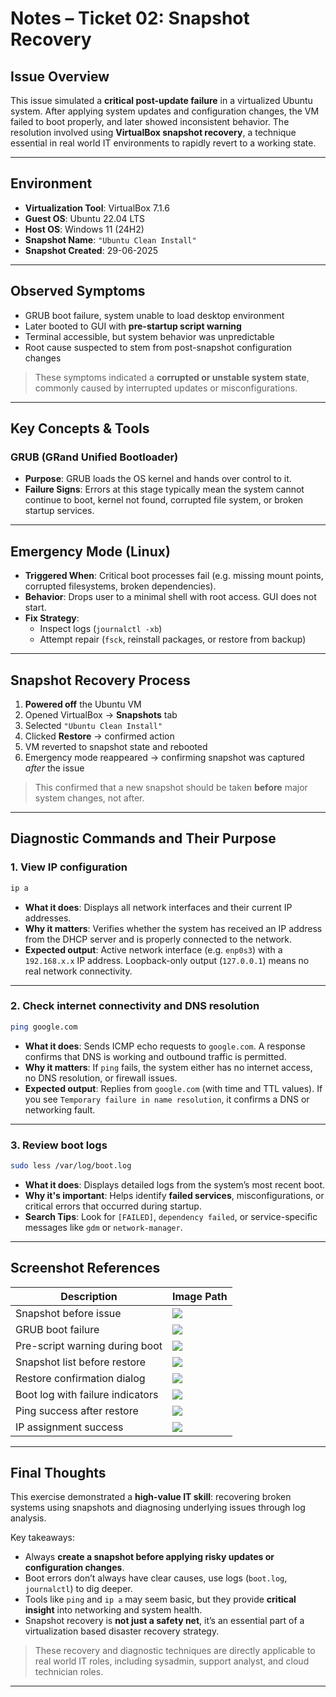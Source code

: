 # Notes – Ticket 02: Snapshot Recovery

## Issue Overview

This issue simulated a **critical post-update failure** in a virtualized Ubuntu system. After applying system updates and configuration changes, the VM failed to boot properly, and later showed inconsistent behavior. The resolution involved using **VirtualBox snapshot recovery**, a technique essential in real world IT environments to rapidly revert to a working state.

---

## Environment

- **Virtualization Tool**: VirtualBox 7.1.6  
- **Guest OS**: Ubuntu 22.04 LTS  
- **Host OS**: Windows 11 (24H2)  
- **Snapshot Name**: `"Ubuntu Clean Install"`  
- **Snapshot Created**: 29-06-2025  

---

## Observed Symptoms

- GRUB boot failure, system unable to load desktop environment  
- Later booted to GUI with **pre-startup script warning**  
- Terminal accessible, but system behavior was unpredictable  
- Root cause suspected to stem from post-snapshot configuration changes

> These symptoms indicated a **corrupted or unstable system state**, commonly caused by interrupted updates or misconfigurations.

---

## Key Concepts & Tools

### GRUB (GRand Unified Bootloader)

- **Purpose**: GRUB loads the OS kernel and hands over control to it.  
- **Failure Signs**: Errors at this stage typically mean the system cannot continue to boot, kernel not found, corrupted file system, or broken startup services.

---

## Emergency Mode (Linux)

- **Triggered When**: Critical boot processes fail (e.g. missing mount points, corrupted filesystems, broken dependencies).  
- **Behavior**: Drops user to a minimal shell with root access. GUI does not start.  
- **Fix Strategy**:
  - Inspect logs (`journalctl -xb`)
  - Attempt repair (`fsck`, reinstall packages, or restore from backup)

---

## Snapshot Recovery Process

1. **Powered off** the Ubuntu VM  
2. Opened VirtualBox → **Snapshots** tab  
3. Selected `"Ubuntu Clean Install"`  
4. Clicked **Restore** → confirmed action  
5. VM reverted to snapshot state and rebooted  
6. Emergency mode reappeared → confirming snapshot was captured *after* the issue

> This confirmed that a new snapshot should be taken **before** major system changes, not after.

---

## Diagnostic Commands and Their Purpose

### 1. View IP configuration  
```bash
ip a
```

- **What it does**: Displays all network interfaces and their current IP addresses.
- **Why it matters**: Verifies whether the system has received an IP address from the DHCP server and is properly connected to the network.
- **Expected output**: Active network interface (e.g. `enp0s3`) with a `192.168.x.x` IP address. Loopback-only output (`127.0.0.1`) means no real network connectivity.

---

### 2. Check internet connectivity and DNS resolution  
```bash
ping google.com
```

- **What it does**: Sends ICMP echo requests to `google.com`. A response confirms that DNS is working and outbound traffic is permitted.
- **Why it matters**: If `ping` fails, the system either has no internet access, no DNS resolution, or firewall issues.
- **Expected output**: Replies from `google.com` (with time and TTL values). If you see `Temporary failure in name resolution`, it confirms a DNS or networking fault.

---

### 3. Review boot logs  
```bash
sudo less /var/log/boot.log
```

- **What it does**: Displays detailed logs from the system’s most recent boot.
- **Why it's important**: Helps identify **failed services**, misconfigurations, or critical errors that occurred during startup.  
- **Search Tips**: Look for `[FAILED]`, `dependency failed`, or service-specific messages like `gdm` or `network-manager`.

---

## Screenshot References

| Description                        | Image Path                                    |  
|------------------------------------|-----------------------------------------------|  
| Snapshot before issue              | ![](../images/snapshot-before.png)          |  
| GRUB boot failure                  | ![](../images/grub-boot-error.png)          |  
| Pre-script warning during boot     | ![](../images/pre-script-error.png)         |  
| Snapshot list before restore       | ![](../images/snapshot-restore-before.png)  |  
| Restore confirmation dialog        | ![](../images/snapshot-restore-confirm.png) |  
| Boot log with failure indicators   | ![](../images/snapshot-troubleshoot.png)    |  
| Ping success after restore         | ![](../images/ping-success-after-restore.png) |  
| IP assignment success              | ![](../images/ip-a-after-restore.png)       |

---

## Final Thoughts

This exercise demonstrated a **high-value IT skill**: recovering broken systems using snapshots and diagnosing underlying issues through log analysis.

Key takeaways:

- Always **create a snapshot before applying risky updates or configuration changes**.  
- Boot errors don’t always have clear causes, use logs (`boot.log`, `journalctl`) to dig deeper.  
- Tools like `ping` and `ip a` may seem basic, but they provide **critical insight** into networking and system health.  
- Snapshot recovery is **not just a safety net**, it’s an essential part of a virtualization based disaster recovery strategy.

> These recovery and diagnostic techniques are directly applicable to real world IT roles, including sysadmin, support analyst, and cloud technician roles.

---

